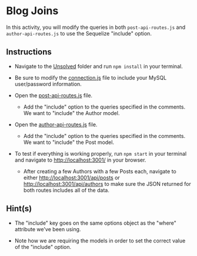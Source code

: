 # Blog Joins

In this activity, you will modify the queries in both `post-api-routes.js` and `author-api-routes.js` to use the Sequelize "include" option.

## Instructions

* Navigate to the [Unsolved](Unsolved/) folder and run `npm install` in your terminal.

* Be sure to modify the [connection.js](Unsolved/config/connection.js) file to include your MySQL user/password information.

* Open the [post-api-routes.js](Unsolved/routes/api/post-api-routes.js) file.

  * Add the "include" option to the queries specified in the comments. We want to "include" the Author model. 

* Open the [author-api-routes.js](Unsolved/routes/api/author-api-routes.js) file.

  * Add the "include" option to the queries specified in the comments. We want to "include" the Post model. 

* To test if everything is working properly, run `npm start` in your terminal and navigate to <http://localhost:3001/> in your browser. 

  * After creating a few Authors with a few Posts each, navigate to either <http://localhost:3001/api/posts> or <http://localhost:3001/api/authors> to make sure the JSON returned for both routes includes all of the data.

## Hint(s) 

* The "include" key goes on the same options object as the "where" attribute we've been using. 

* Note how we are requiring the models in order to set the correct value of the "include" option.